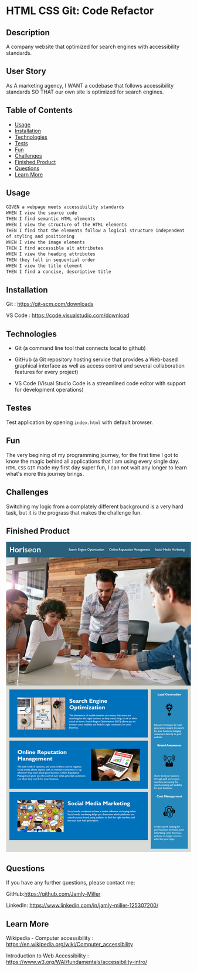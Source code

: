 # HTML CSS Git: Code Refactor

## Description

A company website that optimized for search engines with accessibility standards.


## User Story

As A marketing agency,
I WANT a codebase that follows accessibility standards
SO THAT our own site is optimized for search engines.


 
## Table of Contents


* [Usage](#usage)
* [Installation](#installation)
* [Technologies](#technologies)
* [Tests](#tests)
* [Fun](#fun)
* [Challenges](#challenges)
* [Finished Product](#finished-product)
* [Questions](#questions)
* [Learn More](#learn-more)


## Usage

```
GIVEN a webpage meets accessibility standards
WHEN I view the source code
THEN I find semantic HTML elements
WHEN I view the structure of the HTML elements
THEN I find that the elements follow a logical structure independent of styling and positioning
WHEN I view the image elements
THEN I find accessible alt attributes
WHEN I view the heading attributes
THEN they fall in sequential order
WHEN I view the title element
THEN I find a concise, descriptive title

```


## **Installation**

Git : https://git-scm.com/downloads

VS Code : https://code.visualstudio.com/download


## Technologies

* Git (a command line tool that connects local to github)

* GitHub (a Git repository hosting service that provides a Web-based graphical interface as well as access control and several collaboration features for every project)

* VS Code (Visual Studio Code is a streamlined code editor with support for development operations)


## Testes

Test application by opening ``` index.html ``` with default browser.

                                            
## Fun

The very begining of my programming journey, for the first time I got to know the magic behind all applications that I am using every single day. ``` HTML ``` ``` CSS ``` ``` GIT ``` made my first day super fun, I can not wait any longer to learn what's more this journey brings.


##  Challenges

Switching my logic from a complately different background is a very hard task, but it is the prograss that makes the challenge fun.


## Finished Product

![ScreenShot](./assets/html-css-git-demo.png)


## Questions

If you have any further questions, please contact me:

GitHub:https://github.com/Jamly-Miller

LinkedIn: https://www.linkedin.com/in/jamly-miller-125307200/


## Learn More

Wikipedia - Computer accessibility : https://en.wikipedia.org/wiki/Computer_accessibility

Introduction to Web Accessibility : https://www.w3.org/WAI/fundamentals/accessibility-intro/